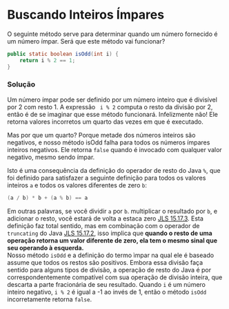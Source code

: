 # Buscando Inteiros Ímpares 

O seguinte método serve para determinar quando um número fornecido é um número ímpar. Será que este método vai funcionar?

```java
public static boolean isOdd(int i) {
	return i % 2 == 1;
}
```

### Solução 

Um número ímpar pode ser definido por um número inteiro que é divisível por 2 com resto 1. A expressão ` i % 2` computa o resto da divisão por 2, então é de se imaginar que esse método funcionará. Infelizmente não! Ele retorna valores incorretos um quarto das vezes em que é executado.

Mas por que um quarto? Porque metade dos números inteiros são negativos, e nosso método isOdd falha para todos os números ímpares inteiros negativos. Ele retorna `false` quando é invocado com qualquer valor negativo, mesmo sendo ímpar.

Isto é uma consequência da definição do operador de resto do Java `%`, que foi definido para satisfazer a seguinte definição para todos os valores inteiros `a` e todos os valores diferentes de zero `b`:

```java
(a / b) * b + (a % b) == a
```

Em outras palavras, se você dividir `a` por `b`. multiplicar o resultado por `b`, e adicionar o resto, você estará de volta a estaca zero [JLS 15.17.3](https://docs.oracle.com/javase/specs/jls/se7/html/jls-15.html#jls-15.17.3). Esta definição faz total sentido, mas em combinação com o operador de `truncating` do Java [JLS 15.17.2](https://docs.oracle.com/javase/specs/jls/se7/html/jls-15.html#jls-15.17.2), isso implica que **quando o resto de uma operação retorna um valor diferente de zero, ela tem o mesmo sinal que seu operando à esquerda.**  
Nosso método `isOdd` e a definição do termo ìmpar na qual ele é baseado assume que todos os restos são positivos. Embora essa divisão faça sentido para alguns tipos de divisão, a operação de resto do Java é por correspondentemente compatível com sua operação de divisão inteira, que descarta a parte fracionária de seu resultado.
Quando `i` é um número inteiro negativo, `i % 2` é igual a -1 ao invés de 1, então o método `isOdd` incorretamente retorna `false`. 




